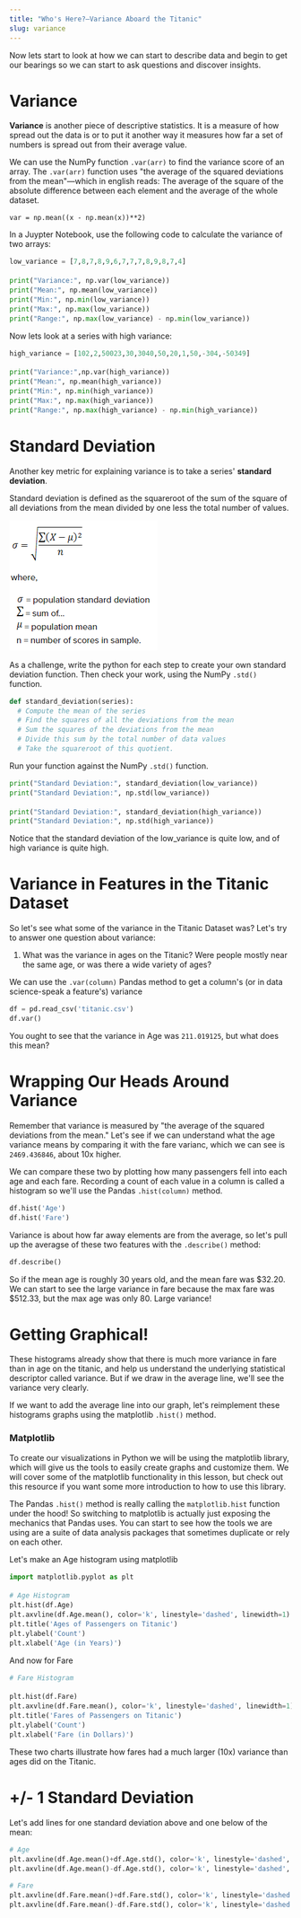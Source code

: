 ```yaml
---
title: "Who's Here?—Variance Aboard the Titanic"
slug: variance
---
```


Now lets start to look at how we can start to describe data and begin to get our bearings so we can start to ask questions and discover insights.

# Variance

**Variance** is another piece of descriptive statistics. It is a measure of how spread out the data is or to put it another way it measures how far a set of numbers is spread out from their average value.

We can use the NumPy function `.var(arr)` to find the variance score of an array. The `.var(arr)` function uses "the average of the squared deviations from the mean"—which in english reads: The average of the square of the absolute difference between each element and the average of the whole dataset.

```
var = np.mean((x - np.mean(x))**2)
```

In a Juypter Notebook, use the following code to calculate the variance of two arrays:

```py
low_variance = [7,8,7,8,9,6,7,7,7,8,9,8,7,4]

print("Variance:", np.var(low_variance))
print("Mean:", np.mean(low_variance))
print("Min:", np.min(low_variance))
print("Max:", np.max(low_variance))
print("Range:", np.max(low_variance) - np.min(low_variance))

```

Now lets look at a series with high variance:

```py
high_variance = [102,2,50023,30,3040,50,20,1,50,-304,-50349]

print("Variance:",np.var(high_variance))
print("Mean:", np.mean(high_variance))
print("Min:", np.min(high_variance))
print("Max:", np.max(high_variance))
print("Range:", np.max(high_variance) - np.min(high_variance))
```

# Standard Deviation

Another key metric for explaining variance is to take a series' **standard deviation**.

Standard deviation is defined as the squareroot of the sum of the square of all deviations from the mean divided by one less the total number of values.

![standard deviation](assets/std.png)

As a challenge, write the python for each step to create your own standard deviation function. Then check your work, using the NumPy `.std()` function.

```py
def standard_deviation(series):
  # Compute the mean of the series
  # Find the squares of all the deviations from the mean
  # Sum the squares of the deviations from the mean
  # Divide this sum by the total number of data values
  # Take the squareroot of this quotient.
```

Run your function against the NumPy `.std()` function.

```py
print("Standard Deviation:", standard_deviation(low_variance))
print("Standard Deviation:", np.std(low_variance))

print("Standard Deviation:", standard_deviation(high_variance))
print("Standard Deviation:", np.std(high_variance))
```

Notice that the standard deviation of the low_variance is quite low, and of high variance is quite high.

# Variance in Features in the Titanic Dataset

So let's see what some of the variance in the Titanic Dataset was? Let's try to answer one question about variance:

1. What was the variance in ages on the Titanic? Were people mostly near the same age, or was there a wide variety of ages?

We can use the `.var(column)` Pandas method to get a column's (or in data science-speak a feature's) variance

```py
df = pd.read_csv('titanic.csv')
df.var()
```

You ought to see that the variance in Age was `211.019125`, but what does this mean?

# Wrapping Our Heads Around Variance

Remember that variance is measured by "the average of the squared deviations from the mean." Let's see if we can understand what the age variance means by comparing it with the fare varianc, which we can see is `2469.436846`, about 10x higher.

We can compare these two by plotting how many passengers fell into each age and each fare. Recording a count of each value in a column is called a histogram so we'll use the Pandas `.hist(column)` method.

```py
df.hist('Age')
df.hist('Fare')
```

Variance is about how far away elements are from the average, so let's pull up the averagse of these two features with the `.describe()` method:

```py
df.describe()
```

So if the mean age is roughly 30 years old, and the mean fare was $32.20. We can start to see the large variance in fare because the max fare was $512.33, but the max age was only 80. Large variance!

# Getting Graphical!

These histograms already show that there is much more variance in fare than in age on the titanic, and help us understand the underlying statistical descriptor called variance. But if we draw in the average line, we'll see the variance very clearly.

If we want to add the average line into our graph, let's reimplement these histograms graphs using the matplotlib `.hist()` method.

### Matplotlib

To create our visualizations in Python we will be using the matplotlib library, which will give us the tools to easily create graphs and customize them. We will cover some of the matplotlib functionality in this lesson, but check out this resource if you want some more introduction to how to use this library.

The Pandas `.hist()` method is really calling the `matplotlib.hist` function under the hood! So switching to matplotlib is actually just exposing the mechanics that Pandas uses. You can start to see how the tools we are using are a suite of data analysis packages that sometimes duplicate or rely on each other.

Let's make an Age histogram using matplotlib

```py
import matplotlib.pyplot as plt

# Age Histogram
plt.hist(df.Age)
plt.axvline(df.Age.mean(), color='k', linestyle='dashed', linewidth=1)
plt.title('Ages of Passengers on Titanic')
plt.ylabel('Count')
plt.xlabel('Age (in Years)')
```

And now for Fare

```py
# Fare Histogram

plt.hist(df.Fare)
plt.axvline(df.Fare.mean(), color='k', linestyle='dashed', linewidth=1)
plt.title('Fares of Passengers on Titanic')
plt.ylabel('Count')
plt.xlabel('Fare (in Dollars)')
```

These two charts illustrate how fares had a much larger (10x) variance than ages did on the Titanic.


# +/- 1 Standard Deviation

Let's add lines for one standard deviation above and one below of the mean:

```py
# Age
plt.axvline(df.Age.mean()+df.Age.std(), color='k', linestyle='dashed', linewidth=1)
plt.axvline(df.Age.mean()-df.Age.std(), color='k', linestyle='dashed', linewidth=1)
```

```py
# Fare
plt.axvline(df.Fare.mean()+df.Fare.std(), color='k', linestyle='dashed', linewidth=1)
plt.axvline(df.Fare.mean()-df.Fare.std(), color='k', linestyle='dashed', linewidth=1)
```
